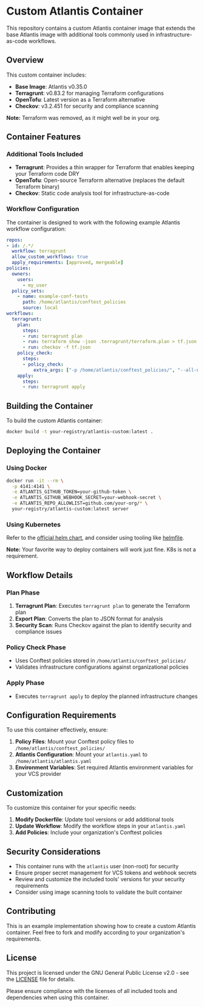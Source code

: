 # Custom Atlantis Container

This repository contains a custom Atlantis container image that extends the base Atlantis image with additional tools commonly used in infrastructure-as-code workflows.

## Overview

This custom container includes:
- **Base Image**: Atlantis v0.35.0
- **Terragrunt**: v0.83.2 for managing Terraform configurations
- **OpenTofu**: Latest version as a Terraform alternative
- **Checkov**: v3.2.451 for security and compliance scanning

**Note:** Terraform was removed, as it might well be in your org.

## Container Features

### Additional Tools Included
- **Terragrunt**: Provides a thin wrapper for Terraform that enables keeping your Terraform code DRY
- **OpenTofu**: Open-source Terraform alternative (replaces the default Terraform binary)
- **Checkov**: Static code analysis tool for infrastructure-as-code

### Workflow Configuration

The container is designed to work with the following example Atlantis workflow configuration:

```yaml
repos:
- id: /.*/
  workflow: terragrunt
  allow_custom_workflows: true
  apply_requirements: [approved, mergeable]
policies:
  owners:
    users:
      - my_user
  policy_sets:
    - name: example-conf-tests
      path: /home/atlantis/conftest_policies
      source: local
workflows:
  terragrunt:
    plan:
      steps:
      - run: terragrunt plan
      - run: terraform show -json .terragrunt/terraform.plan > tf.json
      - run: checkov -f tf.json
    policy_check:
      steps:
      - policy_check:
          extra_args: ["-p /home/atlantis/conftest_policies/", "--all-namespaces"]
    apply:
      steps:
      - run: terragrunt apply
```

## Building the Container

To build the custom Atlantis container:

```bash
docker build -t your-registry/atlantis-custom:latest .
```

## Deploying the Container

### Using Docker

```bash
docker run -it --rm \
  -p 4141:4141 \
  -e ATLANTIS_GITHUB_TOKEN=your-github-token \
  -e ATLANTIS_GITHUB_WEBHOOK_SECRET=your-webhook-secret \
  -e ATLANTIS_REPO_ALLOWLIST=github.com/your-org/* \
  your-registry/atlantis-custom:latest server
```

### Using Kubernetes

Refer to the [official helm chart](https://github.com/runatlantis/helm-charts), and consider using tooling like [helmfile](https://github.com/helmfile/helmfile).

**Note:** Your favorite way to deploy containers will work just fine.  K8s is not a requirement.

## Workflow Details

### Plan Phase
1. **Terragrunt Plan**: Executes `terragrunt plan` to generate the Terraform plan
2. **Export Plan**: Converts the plan to JSON format for analysis
3. **Security Scan**: Runs Checkov against the plan to identify security and compliance issues

### Policy Check Phase
- Uses Conftest policies stored in `/home/atlantis/conftest_policies/`
- Validates infrastructure configurations against organizational policies

### Apply Phase
- Executes `terragrunt apply` to deploy the planned infrastructure changes

## Configuration Requirements

To use this container effectively, ensure:

1. **Policy Files**: Mount your Conftest policy files to `/home/atlantis/conftest_policies/`
2. **Atlantis Configuration**: Mount your `atlantis.yaml` to `/home/atlantis/atlantis.yaml`
3. **Environment Variables**: Set required Atlantis environment variables for your VCS provider

## Customization

To customize this container for your specific needs:

1. **Modify Dockerfile**: Update tool versions or add additional tools
2. **Update Workflow**: Modify the workflow steps in your `atlantis.yaml`
3. **Add Policies**: Include your organization's Conftest policies

## Security Considerations

- This container runs with the `atlantis` user (non-root) for security
- Ensure proper secret management for VCS tokens and webhook secrets
- Review and customize the included tools' versions for your security requirements
- Consider using image scanning tools to validate the built container

## Contributing

This is an example implementation showing how to create a custom Atlantis container. Feel free to fork and modify according to your organization's requirements.

## License

This project is licensed under the GNU General Public License v2.0 - see the [LICENSE](LICENSE) file for details.

Please ensure compliance with the licenses of all included tools and dependencies when using this container.
